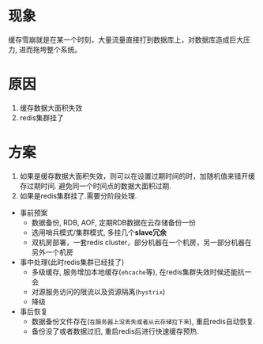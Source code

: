 # 现象

缓存雪崩就是在某一个时刻，大量流量直接打到数据库上，对数据库造成巨大压力, 进而拖垮整个系统。



# 原因

1. 缓存数据大面积失效
2. redis集群挂了



# 方案

1. 如果是缓存数据大面积失效，则可以在设置过期时间的时，加随机值来错开缓存过期时间. 避免同一个时间点的数据大面积过期. 
2. 如果是redis集群挂了.需要分阶段处理. 

- 事前预案
  - 数据备份, RDB, AOF, 定期RDB数据在云存储备份一份
  - 选用哨兵模式/集群模式, 多挂几个**slave冗余**
  - 双机房部署，一套redis cluster，部分机器在一个机房，另一部分机器在另外一个机房
- 事中处理(此时redis集群已经挂了)
  - 多级缓存, 服务增加本地缓存(`ehcache`等), 在redis集群失效时候还能抗一会
  - 对源服务访问的限流以及资源隔离(`hystrix`)
  - 降级
- 事后恢复
  - 数据备份文件存在(`在服务器上没丢失或者从云存储拉下来`), 重启redis自动恢复. 
  - 备份没了或者数据过旧,  重启redis后进行快速缓存预热. 











